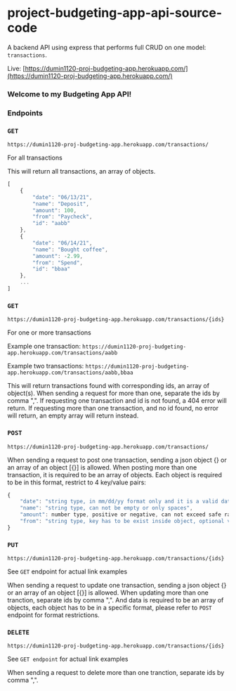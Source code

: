 # project-budgeting-app-api-source-code

A backend API using express that performs full CRUD on one model: `transactions`.

Live: [https://dumin1120-proj-budgeting-app.herokuapp.com/](https://dumin1120-proj-budgeting-app.herokuapp.com/)

### Welcome to my Budgeting App API!

### Endpoints

### `GET`
`https://dumin1120-proj-budgeting-app.herokuapp.com/transactions/`

For all transactions

This will return all transactions, an array of objects.
```javascript
[
    {
        "date": "06/13/21",
        "name": "Deposit",
        "amount": 100,
        "from": "Paycheck",
        "id": "aabb"
    },
    {
        "date": "06/14/21",
        "name": "Bought coffee",
        "amount": -2.99,
        "from": "Spend",
        "id": "bbaa"
    },
    ...
]
```

### `GET`
`https://dumin1120-proj-budgeting-app.herokuapp.com/transactions/{ids}`

For one or more transactions

Example one transaction: `https://dumin1120-proj-budgeting-app.herokuapp.com/transactions/aabb`

Example two transactions: `https://dumin1120-proj-budgeting-app.herokuapp.com/transactions/aabb,bbaa`

This will return transactions found with corresponding ids, an array of object(s). When sending a request for more than one, separate the ids by comma ",". If requesting one transaction and id is not found, a 404 error will return. If requesting more than one transaction, and no id found, no error will return, an empty array will return instead.

### `POST`
`https://dumin1120-proj-budgeting-app.herokuapp.com/transactions/`

When sending a request to post one transaction, sending a json object {} or an array of an object [{}] is allowed. When posting more than one transaction, it is required to be an array of objects. Each object is required to be in this format, restrict to 4 key/value pairs:
```javascript
{
    "date": "string type, in mm/dd/yy format only and it is a valid date after 2020",
    "name": "string type, can not be empty or only spaces",
    "amount": number type, positive or negative, can not exceed safe range, can not exceed 2 decimal digits,
    "from": "string type, key has to be exist inside object, optional value, can be left as empty string"
}
```
### `PUT`
`https://dumin1120-proj-budgeting-app.herokuapp.com/transactions/{ids}`

See `GET` endpoint for actual link examples

When sending a request to update one transaction, sending a json object {} or an array of an object [{}] is allowed. When updating more than one tranction, separate ids by comma ",". And data is required to be an array of objects, each object has to be in a specific format, please refer to `POST` endpoint for format restrictions.

### `DELETE`
`https://dumin1120-proj-budgeting-app.herokuapp.com/transactions/{ids}`

See `GET endpoint` for actual link examples

When sending a request to delete more than one tranction, separate ids by comma ",".